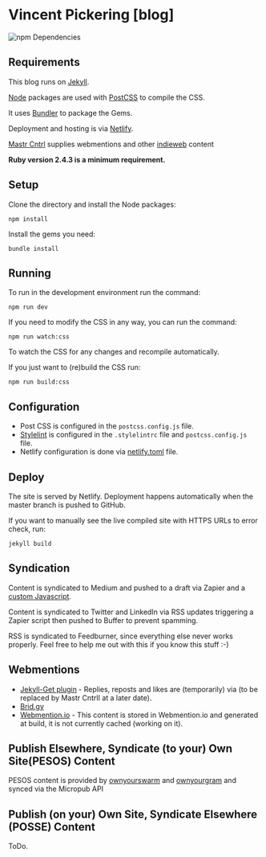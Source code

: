 # Vincent Pickering [blog]

![npm Dependencies](https://david-dm.org/vipickering/vincentp.svg)

## Requirements

This blog runs on [Jekyll](https://jekyllrb.com).

[Node](https://nodejs.org) packages are used with [PostCSS](https://postcss.org) to compile the CSS.

It uses [Bundler](https://bundler.io) to package the Gems.

Deployment and hosting is via [Netlify](https://www.netlify.com).

[Mastr Cntrl](https://github.com/vipickering/mastr-cntrl) supplies webmentions and other [indieweb](https://indieweb.org) content

**Ruby version 2.4.3 is a minimum requirement.**

## Setup

Clone the directory and install the Node packages:

```
npm install
```

Install the gems you need:

```
bundle install
```


## Running

To run in the development environment run the command:

```
npm run dev
```

If you need to modify the CSS in any way, you can run the command:

```
npm run watch:css
```

To watch the CSS for any changes and recompile automatically.

If you just want to (re)build the CSS run:

```
npm run build:css
```

## Configuration

- Post CSS is configured in the ``postcss.config.js`` file.
- [Stylelint](https://github.com/stylelint/stylelint) is configured in the ``.stylelintrc`` file and ``postcss.config.js`` file.
- Netlify configuration is done via [netlify.toml](https://www.netlify.com/docs/netlify-toml-reference/) file.

## Deploy

The site is served by Netlify. Deployment happens automatically when the master branch is pushed to GitHub.

If you want to manually see the live compiled site with HTTPS URLs to error check, run:

```
jekyll build
```

## Syndication

Content is syndicated to Medium and pushed to a draft via Zapier and a [custom Javascript](https://gist.github.com/reganstarr/153968d6444b9281a9bc291277984be1).

Content is syndicated to Twitter and LinkedIn via RSS updates triggering a Zapier script then pushed to Buffer to prevent spamming.

RSS is syndicated to Feedburner, since everything else never works properly. Feel free to help me out with this if you know this stuff :-)

## Webmentions

- [Jekyll-Get plugin](https://github.com/18F/jekyll-get) - Replies, reposts and likes are (temporarily) via (to be replaced by Mastr CntrlI at a later date).
- [Brid.gy](https://brid.gy/)
- [Webmention.io](https://webmention.io/) - This content is stored in Webmention.io and generated at build, it is not currently cached (working on it).

## Publish Elsewhere, Syndicate (to your) Own Site(PESOS) Content

PESOS content is provided by [ownyourswarm](https://ownyourswarm.p3k.io/) and [ownyourgram](https://ownyourgram.com/) and synced via the Micropub API

## Publish (on your) Own Site, Syndicate Elsewhere (POSSE) Content

ToDo.
